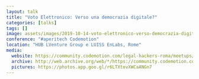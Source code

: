 ```yaml
---
layout: talk
title: "Voto Elettronico: Verso una democrazia digitale?"
categories: [talks]
tags: []
image: assets/images/2019-10-14-voto-elettronico-verso-democrazia-digitale.jpg
conference: "#aperitech Codemotion"
location: "HUB LVenture Group e LUISS EnLabs, Rome"
media:
  website: https://community.codemotion.com/legal-hackers-roma/meetups/meetup-aperitech-ottobre-legal-hackers
  archive: http://web.archive.org/web/*/https://community.codemotion.com/legal-hackers-roma/meetups/meetup-aperitech-ottobre-legal-hackers
  pictures: https://photos.app.goo.gl/r6LTXtovXWCaANGn7
---
```


